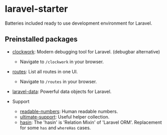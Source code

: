 # laravel-starter

Batteries included ready to use development environment for Laravel.


## Preinstalled packages

- [clockwork](https://github.com/itsgoingd/clockwork): Modern debugging tool for Laravel. (debugbar alternative)
  - Navigate to `/clockwork` in your browser.

- [routes](https://github.com/TheDragonCode/pretty-routes): List all routes in one UI.
  - Navigate to `/routes` in your browser.

- [laravel-data](https://github.com/spatie/laravel-data): Powerful data objects for Laravel.

- Support
  - [readable-numbers](https://github.com/laravel-ready/readable-numbers): Human readable numbers.
  - [ultimate-support](https://github.com/laravel-ready/ultimate-support): Useful helper collection.
  - [hasin](https://github.com/biiiiiigmonster/hasin): The 'hasin' is 'Relation Mixin' of 'Laravel ORM'. Replacement for some `has` and `whereHas` cases.
